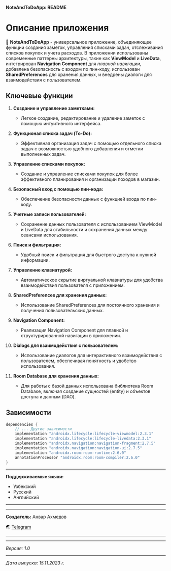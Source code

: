 **NoteAndToDoApp: README**

# Описание приложения

:memo: **NoteAndToDoApp** - универсальное приложение, объединяющее функции создания заметок, управления списками задач, отслеживания списков покупок и учета расходов. В приложении использованы современные паттерны архитектуры, такие как **ViewModel** и **LiveData**, интегрирован **Navigation Component** для *плавной навигации*, добавлена безопасность с входом по пин-коду, использован **SharedPreferences** для хранения данных, и внедрены диалоги для взаимодействия с пользователем.

## Ключевые функции

1. **Создание и управление заметками:**
   - Легкое создание, редактирование и удаление заметок с помощью интуитивного интерфейса.

2. **Функционал списка задач (To-Do):**
   - Эффективная организация задач с помощью отдельного списка задач с возможностью удобного добавления и отметки выполненных задач.

3. **Управление списками покупок:**
   - Создание и управление списками покупок для более эффективного планирования и организации походов в магазин.

4. **Безопасный вход с помощью пин-кода:**
   - Обеспечение безопасности данных с функцией входа по пин-коду.

5. **Учетные записи пользователей:**
   - Сохранение данных пользователя с использованием ViewModel и LiveData для стабильности и сохранения данных между сеансами использования.

6. **Поиск и фильтрация:**
   - Удобный поиск и фильтрация для быстрого доступа к нужной информации.

7. **Управление клавиатурой:**
   - Автоматическое скрытие виртуальной клавиатуры для удобства взаимодействия пользователя с приложением.

8. **SharedPreferences для хранения данных:**
   - Использование SharedPreferences для постоянного хранения и получения пользовательских данных.

9. **Navigation Component:**
    - Реализация Navigation Component для плавной и структурированной навигации в приложении.

10. **Dialogs для взаимодействия с пользователем:**
    - Использование диалогов для интерактивного взаимодействия с пользователем, обеспечивая понятность и удобство использования.

11. **Room Database для хранения данных:**
    - Для работы с базой данных использована библиотека Room Database, включая создание сущностей (entity) и объектов доступа к данным (DAO).

## Зависимости

```gradle
dependencies {
    // ... Другие зависимости
    implementation "androidx.lifecycle:lifecycle-viewmodel:2.3.1"
    implementation "androidx.lifecycle:lifecycle-livedata:2.3.1"
    implementation "androidx.navigation:navigation-fragment:2.7.5"
    implementation "androidx.navigation:navigation-ui:2.7.5"
    implementation "androidx.room:room-runtime:2.6.0"
    annotationProcessor "androidx.room:room-compiler:2.6.0"
}
```
___
**Поддерживаемые языки:**
- Узбекский
- Русский
- Английский

___
___
  
**Создатель:** Анвар Ахмедов 

:earth_asia: [Telegram](https://t.me/admiralD)

___
___
*Версия: 1.0*
___
*Дата выпуска: 15.11.2023 г.*
